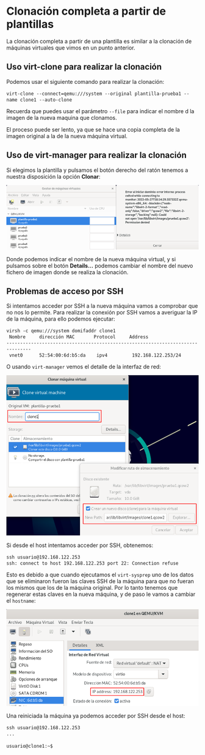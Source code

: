 # Clonación completa a partir de plantillas

La clonación completa a partir de una plantilla es similar a la clonación de máquinas virtuales que vimos en un punto anterior.

## Uso virt-clone para realizar la clonación

Podemos usar el siguiente comando para realizar la clonación:

```
virt-clone --connect=qemu:///system --original plantilla-prueba1 --name clone1 --auto-clone
```

Recuerda que puedes usar el parámetro `--file` para indicar el nombre d la imagen de la nueva maquina que clonamos.

El proceso puede ser lento, ya que se hace una copia completa de la imagen original a la de la nueva máquina virtual.

## Uso de virt-manager para realizar la clonación

Si elegimos la plantilla y pulsamos el botón derecho del ratón tenemos a nuestra disposición la opción **Clonar**:

![plantilla](img/plantilla1.png)

Donde podemos indicar el nombre de la nueva máquina virtual, y si pulsamos sobre el botón **Details...** podemos cambiar el nombre del nuevo fichero de imagen donde se realiza la clonación.

## Problemas de acceso por SSH

Si intentamos acceder por SSH a la nueva máquina vamos a comprobar que no nos lo permite. Para realizar la conexión por SSH vamos a averiguar la IP de la máquina, para ello podemos ejecutar:

```
virsh -c qemu:///system domifaddr clone1
 Nombre     dirección MAC       Protocol     Address
-------------------------------------------------------------------------------
 vnet0      52:54:00:6d:b5:da    ipv4         192.168.122.253/24
```

O usando `virt-manager` vemos el detalle de la interfaz de red:

![plantilla](img/plantilla2.png)

Si desde el host intentamos acceder por SSH, obtenemos:

```
ssh usuario@192.168.122.253
ssh: connect to host 192.168.122.253 port 22: Connection refuse
```

Esto es debido a que cuando ejecutamos el `virt-sysprep` uno de los datos que se eliminaron fueron las claves SSH de la máquina para que no fueran los mismos que los de la máquina original. Por lo tanto tenemos que regenerar estas claves en la nueva máquina, y de paso le vamos a cambiar el `hostname`:

![plantilla](img/plantilla3.png)

Una reiniciada la máquina ya podemos acceder por SSH desde el host:

```
ssh usuario@192.168.122.253
...

usuario@clone1:~$ 
```


